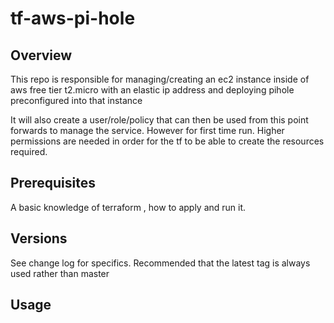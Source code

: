 # tf-aws-pi-hole

## Overview

This repo is responsible for managing/creating an ec2 instance inside of aws free tier t2.micro with an elastic ip address and deploying pihole preconfigured into that instance

It will also create a user/role/policy that can then be used from this point forwards to manage the service. However for first time run. Higher permissions are needed in order for the tf to be able to create the resources required.

## Prerequisites
A basic knowledge of terraform , how to apply and run it.

## Versions
See change log for specifics. Recommended that the latest tag is always used rather than master

## Usage
